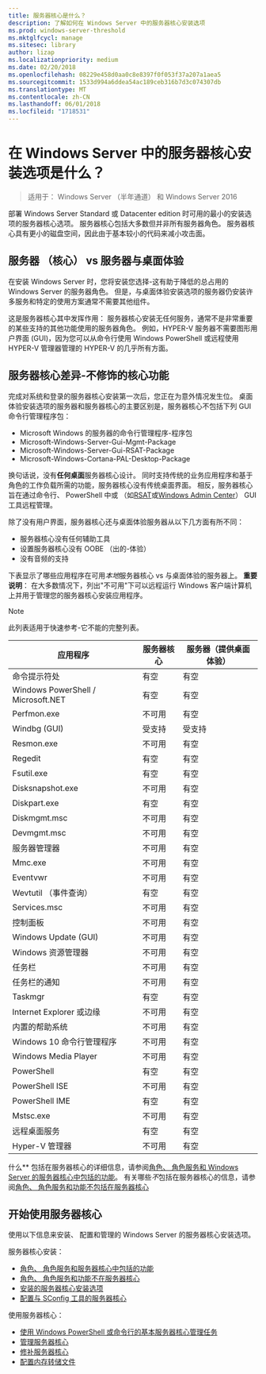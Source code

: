 ```yaml
---
title: 服务器核心是什么？
description: 了解如何在 Windows Server 中的服务器核心安装选项
ms.prod: windows-server-threshold
ms.mktglfcycl: manage
ms.sitesec: library
author: lizap
ms.localizationpriority: medium
ms.date: 02/20/2018
ms.openlocfilehash: 08229e458d0aa0c8e8397f0f053f37a207a1aea5
ms.sourcegitcommit: 1533d994a6ddea54ac189ceb316b7d3c074307db
ms.translationtype: MT
ms.contentlocale: zh-CN
ms.lasthandoff: 06/01/2018
ms.locfileid: "1718531"
---
```

# <a name="what-is-the-server-core-installation-option-in-windows-server"></a>在 Windows Server 中的服务器核心安装选项是什么？

> 适用于： Windows Server （半年通道） 和 Windows Server 2016

部署 Windows Server Standard 或 Datacenter edition 时可用的最小的安装选项的服务器核心选项。 服务器核心包括大多数但并非所有服务器角色。 服务器核心具有更小的磁盘空间，因此由于基本较小的代码来减小攻击面。 

## <a name="server-core-vs-server-with-desktop-experience"></a>服务器 （核心） vs 服务器与桌面体验 
在安装 Windows Server 时，您将安装您选择-这有助于降低的总占用的 Windows Server 的服务器角色。 但是，与桌面体验安装选项的服务器仍安装许多服务和特定的使用方案通常不需要其他组件。 

这是服务器核心其中发挥作用： 服务器核心安装无任何服务，通常不是非常重要的某些支持的其他功能使用的服务器角色。 例如，HYPER-V 服务器不需要图形用户界面 (GUI)，因为您可以从命令行使用 Windows PowerShell 或远程使用 HYPER-V 管理器管理的 HYPER-V 的几乎所有方面。 

## <a name="the-server-core-difference---core-capabilities-without-the-frills"></a>服务器核心差异-不修饰的核心功能
完成对系统和登录的服务器核心安装第一次后，您正在为意外情况发生位。 桌面体验安装选项的服务器和服务器核心的主要区别是，服务器核心不包括下列 GUI 命令行管理程序包：

- Microsoft Windows 的服务器的命令行管理程序-程序包
- Microsoft-Windows-Server-Gui-Mgmt-Package
- Microsoft-Windows-Server-Gui-RSAT-Package
- Microsoft-Windows-Cortana-PAL-Desktop-Package

换句话说，没有**任何桌面**服务器核心设计。 同时支持传统的业务应用程序和基于角色的工作负载所需的功能，服务器核心没有传统桌面界面。 相反，服务器核心旨在通过命令行、 PowerShell 中或 （如[RSAT](../../remote/remote-server-administration-tools.md)或[Windows Admin Center](../../manage/windows-admin-center/overview.md)） GUI 工具远程管理。

除了没有用户界面，服务器核心还与桌面体验服务器从以下几方面有所不同：

- 服务器核心没有任何辅助工具
- 设置服务器核心没有 OOBE （出的-体验）
- 没有音频的支持

下表显示了哪些应用程序在可用*本地*服务器核心 vs 与桌面体验的服务器上。 **重要说明**： 在大多数情况下，列出"不可用"下可以远程运行 Windows 客户端计算机上并用于管理您的服务器核心安装应用程序。

> [!NOTE]
> 此列表适用于快速参考-它不能的完整列表。


| 应用程序                     | 服务器核心     | 服务器（提供桌面体验） |
|------------------------------------|-----------------|--------------------------------|
| 命令提示符处                     | 有空       | 有空                      |
| Windows PowerShell / Microsoft.NET | 有空       | 有空                      |
| Perfmon.exe                        | 不可用  | 有空                      |
| Windbg (GUI)                         | 受支持       | 受支持                      |
| Resmon.exe                         | 不可用   | 有空                      |
| Regedit                            | 有空       | 有空                      |
| Fsutil.exe                         | 有空       | 有空                      |
| Disksnapshot.exe                   | 不可用   | 有空                      |
| Diskpart.exe                       | 有空       | 有空                      |
| Diskmgmt.msc                       | 不可用   | 有空                      |
| Devmgmt.msc                        | 不可用   | 有空                      |
| 服务器管理器                     | 不可用  | 有空                      |
| Mmc.exe                            | 不可用   | 有空                      |
| Eventvwr                           | 不可用  | 有空                      |
| Wevtutil （事件查询）           | 有空       | 有空                      |
| Services.msc                       | 不可用   | 有空                      |
| 控制面板                      | 不可用   | 有空                      |
| Windows Update (GUI)                 | 不可用 | 有空                      |
| Windows 资源管理器                   | 不可用   | 有空                      |
| 任务栏                            | 不可用   | 有空                      |
| 任务栏的通知              | 不可用   | 有空                      |
| Taskmgr                            | 有空       | 有空                      |
| Internet Explorer 或边缘          | 不可用   | 有空                      |
| 内置的帮助系统               | 不可用   | 有空                      |
| Windows 10 命令行管理程序                   | 不可用   | 有空                      |
| Windows Media Player               | 不可用   | 有空                      |
| PowerShell                         | 有空       | 有空                      |
| PowerShell ISE                     | 不可用   | 有空                      |
| PowerShell IME                     | 有空       | 有空                      |
| Mstsc.exe                          | 不可用   | 有空                      |
| 远程桌面服务            | 有空       | 有空                      |
| Hyper-V 管理器                    | 不可用  | 有空                      |


什么** 包括在服务器核心的详细信息，请参阅[角色、 角色服务和 Windows Server 的服务器核心中包括的功能](server-core-roles-and-services.md)。 有关哪些*不*包括在服务器核心的信息，请参阅[角色、 角色服务和功能不包括在服务器核心](server-core-removed-roles.md)

## <a name="get-started-using-server-core"></a>开始使用服务器核心
使用以下信息来安装、 配置和管理的 Windows Server 的服务器核心安装选项。

服务器核心安装： 
- [角色、 角色服务和服务器核心中包括的功能](server-core-roles-and-services.md)
- [角色、 角色服务和功能不在服务器核心](server-core-removed-roles.md)
- [安装的服务器核心安装选项](../../get-started/getting-started-with-server-core.md)
- [配置与 SConfig 工具的服务器核心](../../get-started/sconfig-on-ws2016.md)

使用服务器核心：
- [使用 Windows PowerShell 或命令行的基本服务器核心管理任务](server-core-administer.md)
- [管理服务器核心](server-core-manage.md)
- [修补服务器核心](server-core-servicing.md)
- [配置内存转储文件](server-core-memory-dump.md)